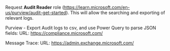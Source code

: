 
Request **Audit Reader** role (https://learn.microsoft.com/en-us/purview/audit-get-started). This will allow the searching and exporting of relevant logs.

Purview - Export Audit logs to csv, and use Power Query to parse JSON fields:
URL: https://compliance.microsoft.com/

Message Trace:
URL: https://admin.exchange.microsoft.com/
